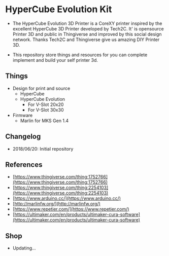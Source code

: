 # HyperCube Evolution Kit

- The HyperCube Evolution 3D Printer is a CoreXY printer inspired by the excellent HyperCube 3D Printer developed by Tech2C. It' is opensource Printer 3D and public in Thingiverse and improved by this social design network. Thanks Tech2C and Thingiverse give us amazing DIY Printer 3D.

- This repository store things and resources for you can complete implement and build your self printer 3d.

## Things
- Design for print and source
    - HyperCube
    - HyperCube Evolution
        - For V-Slot 20x20
        - For V-Slot 30x30
- Firmware
    - Marlin for MKS Gen 1.4

## Changelog
- 2018/06/20: Initial repository

## References
- [https://www.thingiverse.com/thing:1752766](https://www.thingiverse.com/thing:1752766)
- [https://www.thingiverse.com/thing:2254103](https://www.thingiverse.com/thing:2254103)
- [https://www.arduino.cc/](https://www.arduino.cc/)
- [http://marlinfw.org/](http://marlinfw.org/)
- [https://www.repetier.com/](https://www.repetier.com/)
- [https://ultimaker.com/en/products/ultimaker-cura-software](https://ultimaker.com/en/products/ultimaker-cura-software)

## Shop
- Updating...